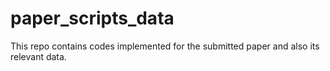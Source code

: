 # paper_scripts_data
This repo contains codes implemented for the submitted paper and also its relevant data.
